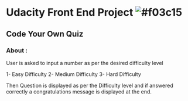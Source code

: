 # Udacity Front End Project ![#f03c15](https://placehold.it/15/f03c15/000000?text=+) 
## Code Your Own Quiz
### About : 

User is asked to input a number as per the desired difficulty level

1- Easy Difficulty
2- Medium Difficulty 
3- Hard Difficulty

Then Question is displayed as per the Difficulty level and if answered correctly a congratulations message is displayed at the end. 
